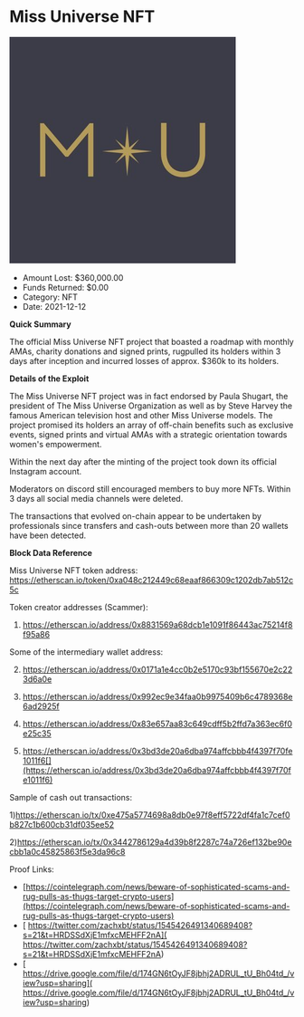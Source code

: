 # Miss Universe NFT
![Miss Universe NFT](/rektimages/Miss-Universe-NFT.png)
- Amount Lost: $360,000.00
- Funds Returned: $0.00
- Category: NFT
- Date: 2021-12-12

**Quick Summary**

The official Miss Universe NFT project that boasted a roadmap with monthly AMAs, charity donations and signed prints, rugpulled its holders within 3 days after inception and incurred losses of approx. $360k to its holders.

  


 **Details of the Exploit**

The Miss Universe NFT project was in fact endorsed by Paula Shugart, the president of The Miss Universe Organization as well as by Steve Harvey the famous American television host and other Miss Universe models. The project promised its holders an array of off-chain benefits such as exclusive events, signed prints and virtual AMAs with a strategic orientation towards women's empowerment.

  


Within the next day after the minting of the project took down its official Instagram account.

Moderators on discord still encouraged members to buy more NFTs. Within 3 days all social media channels were deleted.

The transactions that evolved on-chain appear to be undertaken by professionals since transfers and cash-outs between more than 20 wallets have been detected.

  


 **Block Data Reference**

  


Miss Universe NFT token address: https://etherscan.io/token/0xa048c212449c68eaaf866309c1202db7ab512c5c

  


Token creator addresses (Scammer):

1) https://etherscan.io/address/0x8831569a68dcb1e1091f86443ac75214f8f95a86

  


Some of the intermediary wallet address:

2) https://etherscan.io/address/0x0171a1e4cc0b2e5170c93bf155670e2c223d6a0e

3) https://etherscan.io/address/0x992ec9e34faa0b9975409b6c4789368e6ad2925f

4) https://etherscan.io/address/0x83e657aa83c649cdff5b2ffd7a363ec6f0e25c35

5) https://etherscan.io/address/0x3bd3de20a6dba974affcbbb4f4397f70fe1011f6[](https://etherscan.io/address/0x3bd3de20a6dba974affcbbb4f4397f70fe1011f6)

  


Sample of cash out transactions:

1)https://etherscan.io/tx/0xe475a5774698a8db0e97f8eff5722df4fa1c7cef0b827c1b600cb31df035ee52

2)https://etherscan.io/tx/0x3442786129a4d39b8f2287c74a726ef132be90ecbb1a0c45825863f5e3da96c8


Proof Links:
- [https://cointelegraph.com/news/beware-of-sophisticated-scams-and-rug-pulls-as-thugs-target-crypto-users](https://cointelegraph.com/news/beware-of-sophisticated-scams-and-rug-pulls-as-thugs-target-crypto-users)
- [ https://twitter.com/zachxbt/status/1545426491340689408?s=21&t=HRDSSdXjE1mfxcMEHFF2nA]( https://twitter.com/zachxbt/status/1545426491340689408?s=21&t=HRDSSdXjE1mfxcMEHFF2nA)
- [ https://drive.google.com/file/d/174GN6tOyJF8jbhj2ADRUL_tU_Bh04td_/view?usp=sharing]( https://drive.google.com/file/d/174GN6tOyJF8jbhj2ADRUL_tU_Bh04td_/view?usp=sharing)


